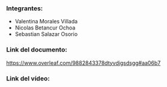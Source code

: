 ### Integrantes:
- Valentina Morales Villada
- Nicolas Betancur Ochoa
- Sebastian Salazar Osorio

### Link del documento:
https://www.overleaf.com/9882843378dtyvdjgsdsgg#aa06b7

### Link del vídeo:
